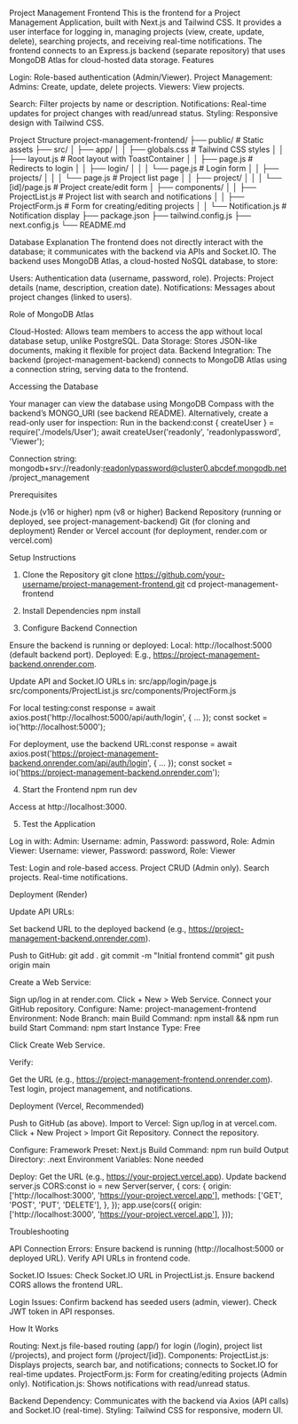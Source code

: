 Project Management Frontend
This is the frontend for a Project Management Application, built with Next.js and Tailwind CSS. It provides a user interface for logging in, managing projects (view, create, update, delete), searching projects, and receiving real-time notifications. The frontend connects to an Express.js backend (separate repository) that uses MongoDB Atlas for cloud-hosted data storage.
Features

Login: Role-based authentication (Admin/Viewer).
Project Management:
Admins: Create, update, delete projects.
Viewers: View projects.


Search: Filter projects by name or description.
Notifications: Real-time updates for project changes with read/unread status.
Styling: Responsive design with Tailwind CSS.

Project Structure
project-management-frontend/
├── public/                   # Static assets
├── src/
│   ├── app/
│   │   ├── globals.css       # Tailwind CSS styles
│   │   ├── layout.js         # Root layout with ToastContainer
│   │   ├── page.js           # Redirects to login
│   │   ├── login/
│   │   │   └── page.js       # Login form
│   │   ├── projects/
│   │   │   └── page.js       # Project list page
│   │   ├── project/
│   │   │   └── [id]/page.js  # Project create/edit form
│   ├── components/
│   │   ├── ProjectList.js    # Project list with search and notifications
│   │   ├── ProjectForm.js    # Form for creating/editing projects
│   │   └── Notification.js   # Notification display
├── package.json
├── tailwind.config.js
├── next.config.js
└── README.md

Database Explanation
The frontend does not directly interact with the database; it communicates with the backend via APIs and Socket.IO. The backend uses MongoDB Atlas, a cloud-hosted NoSQL database, to store:

Users: Authentication data (username, password, role).
Projects: Project details (name, description, creation date).
Notifications: Messages about project changes (linked to users).

Role of MongoDB Atlas

Cloud-Hosted: Allows team members to access the app without local database setup, unlike PostgreSQL.
Data Storage: Stores JSON-like documents, making it flexible for project data.
Backend Integration: The backend (project-management-backend) connects to MongoDB Atlas using a connection string, serving data to the frontend.

Accessing the Database

Your manager can view the database using MongoDB Compass with the backend’s MONGO_URI (see backend README).
Alternatively, create a read-only user for inspection:
Run in the backend:const { createUser } = require('./models/User');
await createUser('readonly', 'readonlypassword', 'Viewer');


Connection string: mongodb+srv://readonly:readonlypassword@cluster0.abcdef.mongodb.net/project_management



Prerequisites

Node.js (v16 or higher)
npm (v8 or higher)
Backend Repository (running or deployed, see project-management-backend)
Git (for cloning and deployment)
Render or Vercel account (for deployment, render.com or vercel.com)

Setup Instructions
1. Clone the Repository
git clone https://github.com/your-username/project-management-frontend.git
cd project-management-frontend

2. Install Dependencies
npm install

3. Configure Backend Connection

Ensure the backend is running or deployed:
Local: http://localhost:5000 (default backend port).
Deployed: E.g., https://project-management-backend.onrender.com.


Update API and Socket.IO URLs in:
src/app/login/page.js
src/components/ProjectList.js
src/components/ProjectForm.js


For local testing:const response = await axios.post('http://localhost:5000/api/auth/login', { ... });
const socket = io('http://localhost:5000');


For deployment, use the backend URL:const response = await axios.post('https://project-management-backend.onrender.com/api/auth/login', { ... });
const socket = io('https://project-management-backend.onrender.com');



4. Start the Frontend
npm run dev


Access at http://localhost:3000.

5. Test the Application

Log in with:
Admin: Username: admin, Password: password, Role: Admin
Viewer: Username: viewer, Password: password, Role: Viewer


Test:
Login and role-based access.
Project CRUD (Admin only).
Search projects.
Real-time notifications.



Deployment (Render)

Update API URLs:

Set backend URL to the deployed backend (e.g., https://project-management-backend.onrender.com).


Push to GitHub:
git add .
git commit -m "Initial frontend commit"
git push origin main


Create a Web Service:

Sign up/log in at render.com.
Click + New > Web Service.
Connect your GitHub repository.
Configure:
Name: project-management-frontend
Environment: Node
Branch: main
Build Command: npm install && npm run build
Start Command: npm start
Instance Type: Free


Click Create Web Service.


Verify:

Get the URL (e.g., https://project-management-frontend.onrender.com).
Test login, project management, and notifications.



Deployment (Vercel, Recommended)

Push to GitHub (as above).
Import to Vercel:
Sign up/log in at vercel.com.
Click + New Project > Import Git Repository.
Connect the repository.


Configure:
Framework Preset: Next.js
Build Command: npm run build
Output Directory: .next
Environment Variables: None needed


Deploy:
Get the URL (e.g., https://your-project.vercel.app).
Update backend server.js CORS:const io = new Server(server, {
  cors: {
    origin: ['http://localhost:3000', 'https://your-project.vercel.app'],
    methods: ['GET', 'POST', 'PUT', 'DELETE'],
  },
});
app.use(cors({
  origin: ['http://localhost:3000', 'https://your-project.vercel.app'],
}));





Troubleshooting

API Connection Errors:
Ensure backend is running (http://localhost:5000 or deployed URL).
Verify API URLs in frontend code.


Socket.IO Issues:
Check Socket.IO URL in ProjectList.js.
Ensure backend CORS allows the frontend URL.


Login Issues:
Confirm backend has seeded users (admin, viewer).
Check JWT token in API responses.



How It Works

Routing: Next.js file-based routing (app/) for login (/login), project list (/projects), and project form (/project/[id]).
Components:
ProjectList.js: Displays projects, search bar, and notifications; connects to Socket.IO for real-time updates.
ProjectForm.js: Form for creating/editing projects (Admin only).
Notification.js: Shows notifications with read/unread status.


Backend Dependency: Communicates with the backend via Axios (API calls) and Socket.IO (real-time).
Styling: Tailwind CSS for responsive, modern UI.

